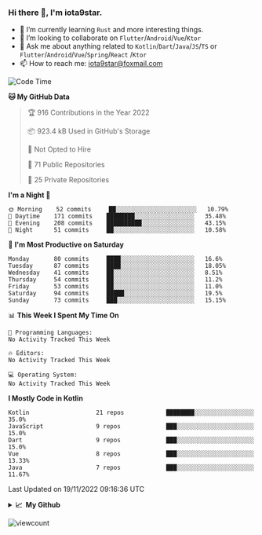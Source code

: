 ### Hi there 👋, I'm iota9star.

- 🌱 I’m currently learning `Rust` and more interesting things.
- 👯 I’m looking to collaborate on `Flutter`/`Android`/`Vue`/`Ktor`
- 💬 Ask me about anything related to `Kotlin`/`Dart`/`Java`/`JS`/`TS` or `Flutter`/`Android`/`Vue`/`Spring`/`React`
  /`Ktor`
- 📫 How to reach me: [iota9star@foxmail.com](iota9star@foxmail.com)



<!--START_SECTION:waka-->
![Code Time](http://img.shields.io/badge/Code%20Time-3%2C090%20hrs%2054%20mins-blue)

**🐱 My GitHub Data** 

> 🏆 916 Contributions in the Year 2022
 > 
> 📦 923.4 kB Used in GitHub's Storage 
 > 
> 🚫 Not Opted to Hire
 > 
> 📜 71 Public Repositories 
 > 
> 🔑 25 Private Repositories  
 > 
**I'm a Night 🦉** 

```text
🌞 Morning    52 commits     ██░░░░░░░░░░░░░░░░░░░░░░░   10.79% 
🌆 Daytime    171 commits    ████████░░░░░░░░░░░░░░░░░   35.48% 
🌃 Evening    208 commits    ██████████░░░░░░░░░░░░░░░   43.15% 
🌙 Night      51 commits     ██░░░░░░░░░░░░░░░░░░░░░░░   10.58%

```
📅 **I'm Most Productive on Saturday** 

```text
Monday       80 commits     ████░░░░░░░░░░░░░░░░░░░░░   16.6% 
Tuesday      87 commits     ████░░░░░░░░░░░░░░░░░░░░░   18.05% 
Wednesday    41 commits     ██░░░░░░░░░░░░░░░░░░░░░░░   8.51% 
Thursday     54 commits     ██░░░░░░░░░░░░░░░░░░░░░░░   11.2% 
Friday       53 commits     ██░░░░░░░░░░░░░░░░░░░░░░░   11.0% 
Saturday     94 commits     █████░░░░░░░░░░░░░░░░░░░░   19.5% 
Sunday       73 commits     ███░░░░░░░░░░░░░░░░░░░░░░   15.15%

```


📊 **This Week I Spent My Time On** 

```text
💬 Programming Languages: 
No Activity Tracked This Week

🔥 Editors: 
No Activity Tracked This Week

💻 Operating System: 
No Activity Tracked This Week

```

**I Mostly Code in Kotlin** 

```text
Kotlin                   21 repos            ████████░░░░░░░░░░░░░░░░░   35.0% 
JavaScript               9 repos             ███░░░░░░░░░░░░░░░░░░░░░░   15.0% 
Dart                     9 repos             ███░░░░░░░░░░░░░░░░░░░░░░   15.0% 
Vue                      8 repos             ███░░░░░░░░░░░░░░░░░░░░░░   13.33% 
Java                     7 repos             ███░░░░░░░░░░░░░░░░░░░░░░   11.67%

```



 Last Updated on 19/11/2022 09:16:36 UTC
<!--END_SECTION:waka-->

<details>
  <summary><b>📈&nbsp;&nbsp;My Github</b></summary>
  <br>
  <img src='https://github-profile-trophy.vercel.app/?username=iota9star'>
  <img src='https://bad-apple-github-readme.vercel.app/api?show_bg=1&username=iota9star&hide_title=true'>
  <img src='http://cr-skills-chart-widget.azurewebsites.net/api/api?username=iota9star'>
</details>


![viewcount](https://count.getloli.com/get/@iota9star?theme=rule34)
